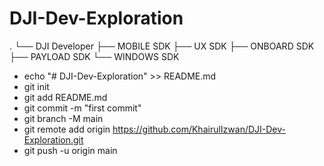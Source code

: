 # DJI-Dev-Exploration

.
└── DJI Developer
    ├── MOBILE SDK
    ├── UX SDK
    ├── ONBOARD SDK
    ├── PAYLOAD SDK
    └── WINDOWS SDK

- echo "# DJI-Dev-Exploration" >> README.md
- git init
- git add README.md
- git commit -m "first commit"
- git branch -M main
- git remote add origin https://github.com/KhairulIzwan/DJI-Dev-Exploration.git
- git push -u origin main
